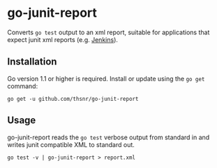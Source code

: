 # go-junit-report

Converts `go test` output to an xml report, suitable for applications that
expect junit xml reports (e.g. [Jenkins](http://jenkins-ci.org)).


## Installation

Go version 1.1 or higher is required. Install or update using the `go get`
command:

	go get -u github.com/thsnr/go-junit-report

## Usage

go-junit-report reads the `go test` verbose output from standard in and writes
junit compatible XML to standard out.

	go test -v | go-junit-report > report.xml

